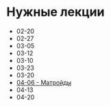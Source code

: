 # Нужные лекции 

- 02-20
- 02-27
- 03-05
- 03-12
- 03-10
- 03-23
- 03-20
- [04-06 - Матройды](Presentation/04%20—%20Оптимизация%20на%20системах%20подмножеств.%20Жадный%20алгоритм%20и%20матроиды.pdf)
- 04-13
- 04-20
